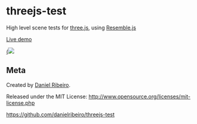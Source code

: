# threejs-test

High level scene tests for [three.js](http://threejs.org/), using [Resemble.js](https://github.com/Huddle/Resemble.js)

[Live demo](http://danielribeiro.github.io/threejs-test/test/unittests_three.html)

[(![](https://raw.github.com/danielribeiro/threejs-test/master/docs/test.png)](http://danielribeiro.github.io/threejs-test/test/unittests_three.html)


## Meta


Created by [Daniel Ribeiro](http://metaphysicaldeveloper.wordpress.com/about-me). 

Released under the MIT License: http://www.opensource.org/licenses/mit-license.php

https://github.com/danielribeiro/threejs-test
